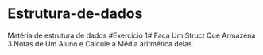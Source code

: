 # Estrutura-de-dados
Matéria de estrutura de dados 
#Exercicio 1#
Faça Um Struct Que Armazena 3 Notas de Um Aluno e Calcule a Média aritmética delas.
